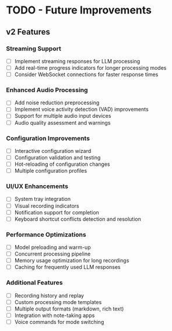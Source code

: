 # TODO - Future Improvements

## v2 Features

### Streaming Support
- [ ] Implement streaming responses for LLM processing
- [ ] Add real-time progress indicators for longer processing modes
- [ ] Consider WebSocket connections for faster response times

### Enhanced Audio Processing
- [ ] Add noise reduction preprocessing
- [ ] Implement voice activity detection (VAD) improvements
- [ ] Support for multiple audio input devices
- [ ] Audio quality assessment and warnings

### Configuration Improvements
- [ ] Interactive configuration wizard
- [ ] Configuration validation and testing
- [ ] Hot-reloading of configuration changes
- [ ] Multiple configuration profiles

### UI/UX Enhancements
- [ ] System tray integration
- [ ] Visual recording indicators
- [ ] Notification support for completion
- [ ] Keyboard shortcut conflicts detection and resolution

### Performance Optimizations
- [ ] Model preloading and warm-up
- [ ] Concurrent processing pipeline
- [ ] Memory usage optimization for long recordings
- [ ] Caching for frequently used LLM responses

### Additional Features
- [ ] Recording history and replay
- [ ] Custom processing mode templates
- [ ] Multiple output formats (markdown, rich text)
- [ ] Integration with note-taking apps
- [ ] Voice commands for mode switching